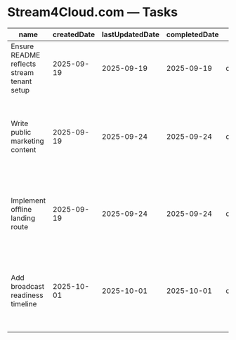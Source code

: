 # Stream4Cloud.com — Tasks

| name                                       | createdDate | lastUpdatedDate | completedDate | status   | description                                                                                     |
| ------------------------------------------ | ----------- | --------------- | ------------- | -------- | ----------------------------------------------------------------------------------------------- |
| Ensure README reflects stream tenant setup | 2025-09-19  | 2025-09-19      | 2025-09-19    | complete | Verified dev commands and env vars point to the Stream4Cloud workspace.                         |
| Write public marketing content             | 2025-09-19  | 2025-09-24      | 2025-09-24    | complete | Replace placeholder copy with pitch messaging, feature bullets, and CTA links for broadcasters. |
| Implement offline landing route            | 2025-09-19  | 2025-09-24      | 2025-09-24    | complete | Add a service-worker-friendly offline page and wire it into router fallbacks.                   |
| Add broadcast readiness timeline           | 2025-10-01  | 2025-10-01      | 2025-10-01    | complete | Added a planning-to-postmortem timeline to the marketing landing so partners can follow every launch phase. |
